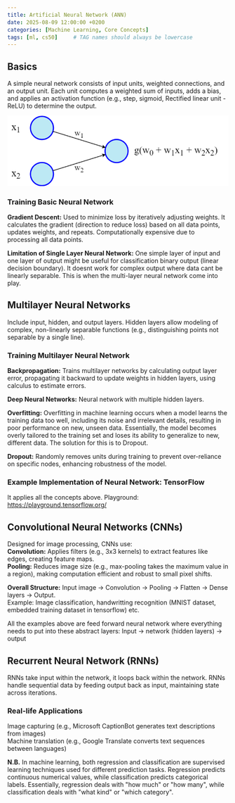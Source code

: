```yaml
---
title: Artificial Neural Network (ANN)
date: 2025-08-09 12:00:00 +0200
categories: [Machine Learning, Core Concepts]
tags: [ml, cs50]     # TAG names should always be lowercase
---
```


## Basics
A simple neural network consists of input units, weighted connections, and an output unit. Each unit computes a weighted sum of inputs, adds a bias, and applies an activation function (e.g., step, sigmoid, Rectified linear unit - ReLU) to determine the output.

![Simple_neural_network](../assets/img/SimpleNeuralNet.png)

### Training Basic Neural Network
**Gradient Descent:** Used to minimize loss by iteratively adjusting weights. It calculates the gradient (direction to reduce loss) based on all data points, updates weights, and repeats. Computationally expensive due to processing all data points.

**Limitation of Single Layer Neural Network:**
One simple layer of input and one layer of output might be useful for classification binary output (linear decision boundary). It doesnt work for complex output where data cant be linearly separable. This is when the multi-layer neural network come into play.

## Multilayer Neural Networks 
Include input, hidden, and output layers. Hidden layers allow modeling of complex, non-linearly separable functions (e.g., distinguishing points not separable by a single line).

### Training Multilayer Neural Network
**Backpropagation:** Trains multilayer networks by calculating output layer error, propagating it backward to update weights in hidden layers, using calculus to estimate errors.

**Deep Neural Networks:** Neural network with multiple hidden layers.

**Overfitting:** Overfitting in machine learning occurs when a model learns the training data too well, including its noise and irrelevant details, resulting in poor performance on new, unseen data. Essentially, the model becomes overly tailored to the training set and loses its ability to generalize to new, different data. The solution for this is to Dropout.

**Dropout:** Randomly removes units during training to prevent over-reliance on specific nodes, enhancing robustness of the model.

### Example Implementation of Neural Network: TensorFlow
It applies all the concepts above. Playground: https://playground.tensorflow.org/

## Convolutional Neural Networks (CNNs)
Designed for image processing, CNNs use:  
**Convolution:** Applies filters (e.g., 3x3 kernels) to extract features like edges, creating feature maps.  
**Pooling:** Reduces image size (e.g., max-pooling takes the maximum value in a region), making computation efficient and robust to small pixel shifts.  

**Overall Structure:** Input image → Convolution → Pooling → Flatten → Dense layers → Output.  
Example: Image classification, handwritting recognition (MNIST dataset, embedded training dataset in tensorflow) etc.

All the examples above are feed forward neural network where everything needs to put into these abstract layers: Input -> network (hidden layers) -> output

## Recurrent Neural Network (RNNs)
RNNs take input within the network, it loops back within the network. RNNs handle sequential data by feeding output back as input, maintaining state across iterations.

### Real-life Applications
Image capturing (e.g., Microsoft CaptionBot generates text descriptions from images)  
Machine translation (e.g., Google Translate converts text sequences between languages)

**N.B.** In machine learning, both regression and classification are supervised learning techniques used for different prediction tasks. Regression predicts continuous numerical values, while classification predicts categorical labels. Essentially, regression deals with "how much" or "how many", while classification deals with "what kind" or "which category". 
